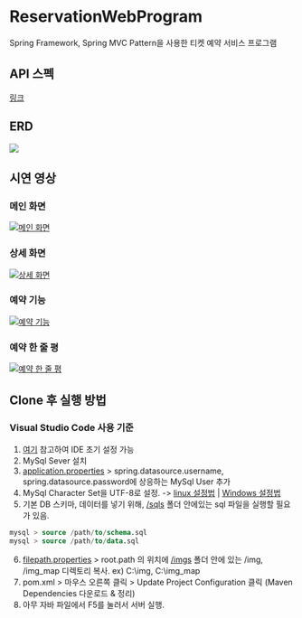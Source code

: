 # ReservationWebProgram

Spring Framework, Spring MVC Pattern을 사용한 티켓 예약 서비스 프로그램

## API 스펙
[링크](http://49.236.147.192:9090/swagger-ui.html)

## ERD

<img src="https://cphinf.pstatic.net/mooc/20190108_224/1546930955463gOn4N_PNG/reservation_ERD_PJT6.png?type=w760"></img>

## 시연 영상

### 메인 화면

[![메인 화면](http://img.youtube.com/vi/FpUbz0anTXE/0.jpg)](https://youtu.be/FpUbz0anTXE)

### 상세 화면

[![상세 화면](http://img.youtube.com/vi/4Okcrajjaj4/0.jpg)](https://youtu.be/4Okcrajjaj4)

### 예약 기능

[![예약 기능](http://img.youtube.com/vi/b9ZixZzZDWg/0.jpg)](https://youtu.be/b9ZixZzZDWg)

### 예약 한 줄 평

[![예약 한 줄 평](http://img.youtube.com/vi/7b_jSn_3Vk4/0.jpg)](https://youtu.be/7b_jSn_3Vk4)

## Clone 후 실행 방법
### Visual Studio Code 사용 기준
1. [여기](https://sambalim.tistory.com/67) 참고하여 IDE 초기 설정 가능
2. MySql Sever 설치
3. [application.properties](./src/main/resources/application.properties) > spring.datasource.username, spring.datasource.password에 상응하는 MySql User 추가
4. MySql Character Set을 UTF-8로 설정. -> [linux 설정법](https://www.lesstif.com/dbms/mysql-rhel-centos-ubuntu-20775198.html) | [Windows 설정법](https://sina-bro.tistory.com/4)
5. 기본 DB 스키마, 데이터를 넣기 위해, [/sqls](./sqls) 폴더 안에있는 sql 파일을 실행할 필요가 있음.

```sql
mysql > source /path/to/schema.sql
mysql > source /path/to/data.sql
```

6. [filepath.properties](./src/main/resources/filepath.properties) > root.path 의 위치에 [/imgs](./imgs) 폴더 안에 있는 /img, /img_map 디렉토리 복사. ex) C:\img, C:\img_map
7. pom.xml > 마우스 오른쪽 클릭 > Update Project Configuration 클릭 (Maven Dependencies 다운로드 & 정리)
8. 아무 자바 파일에서 F5를 눌러서 서버 실행.
